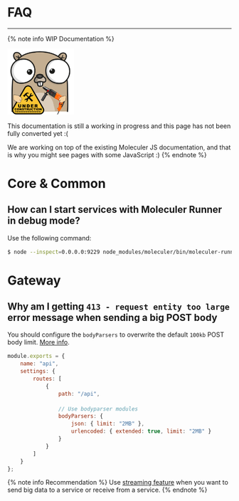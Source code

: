 # FAQ

---

{% note info WIP Documentation %}

<img src="assets/under_construction.png" width=150/>

This documentation is still a working in progress and this page has not been fully converted yet :(

We are working on top of the existing Moleculer JS documentation, and that is why you might see pages with some JavaScript :)
{% endnote %}

# Core & Common

## How can I start services with Moleculer Runner in debug mode?

Use the following command:

```bash
$ node --inspect=0.0.0.0:9229 node_modules/moleculer/bin/moleculer-runner services
```

# Gateway

## Why am I getting `413 - request entity too large` error message when sending a big POST body

You should configure the `bodyParsers` to overwrite the default `100kb` POST body limit. [More info](https://github.com/expressjs/body-parser#limit).

```js
module.exports = {
    name: "api",
    settings: {
        routes: [
            {
                path: "/api",

                // Use bodyparser modules
                bodyParsers: {
                    json: { limit: "2MB" },
                    urlencoded: { extended: true, limit: "2MB" }
                }
            }
        ]
    }
};
```

{% note info Recommendation %}
Use [streaming feature](https://moleculer.services/docs/0.1/actions.html#Streaming) when you want to send big data to a service or receive from a service.
{% endnote %}
